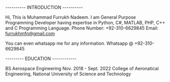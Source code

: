   ---------- INTRODUCTION ----------

  Hi, This is Muhammad Furrukh Nadeem. I am General Purpose Programming Developer having expertise in Python, C#, MATLAB, PHP, C++ and C Programming Language.
  Phone Number: +92-310-6629845
  Email: furrukhmfn@gmail.com


  You can even whatsapp me for any information. Whatsapp @ +92-310-6629845



  --------- EDUCATION ------------
  
  BS Aerospace Engineering 
  Nov. 2018 - Sept. 2022
  College of Aeronatical Engineering,
  National University of Science and Technology






<!------>
